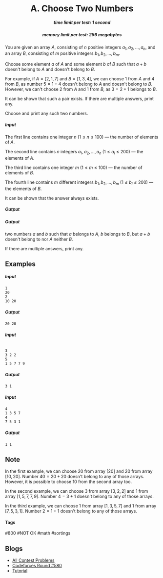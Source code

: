 <h1 style='text-align: center;'> A. Choose Two Numbers</h1>

<h5 style='text-align: center;'>time limit per test: 1 second</h5>
<h5 style='text-align: center;'>memory limit per test: 256 megabytes</h5>

You are given an array $A$, consisting of $n$ positive integers $a_1, a_2, \dots, a_n$, and an array $B$, consisting of $m$ positive integers $b_1, b_2, \dots, b_m$. 

Choose some element $a$ of $A$ and some element $b$ of $B$ such that $a+b$ doesn't belong to $A$ and doesn't belong to $B$. 

For example, if $A = [2, 1, 7]$ and $B = [1, 3, 4]$, we can choose $1$ from $A$ and $4$ from $B$, as number $5 = 1 + 4$ doesn't belong to $A$ and doesn't belong to $B$. However, we can't choose $2$ from $A$ and $1$ from $B$, as $3 = 2 + 1$ belongs to $B$.

It can be shown that such a pair exists. If there are multiple answers, print any.

Choose and print any such two numbers.

##### Input

The first line contains one integer $n$ ($1\le n \le 100$) — the number of elements of $A$.

The second line contains $n$ integers $a_1, a_2, \dots, a_n$ ($1 \le a_i \le 200$) — the elements of $A$.

The third line contains one integer $m$ ($1\le m \le 100$) — the number of elements of $B$.

The fourth line contains $m$ different integers $b_1, b_2, \dots, b_m$ ($1 \le b_i \le 200$) — the elements of $B$.

It can be shown that the answer always exists.

##### Output

##### Output

 two numbers $a$ and $b$ such that $a$ belongs to $A$, $b$ belongs to $B$, but $a+b$ doesn't belong to nor $A$ neither $B$.

If there are multiple answers, print any.

## Examples

##### Input


```text
1
20
2
10 20
```
##### Output


```text
20 20
```
##### Input

```text

3
3 2 2
5
1 5 7 7 9

```
##### Output


```text
3 1
```
##### Input


```text
4
1 3 5 7
4
7 5 3 1
```
##### Output


```text
1 1
```
## Note

In the first example, we can choose $20$ from array $[20]$ and $20$ from array $[10, 20]$. Number $40 = 20 + 20$ doesn't belong to any of those arrays. However, it is possible to choose $10$ from the second array too.

In the second example, we can choose $3$ from array $[3, 2, 2]$ and $1$ from array $[1, 5, 7, 7, 9]$. Number $4 = 3 + 1$ doesn't belong to any of those arrays.

In the third example, we can choose $1$ from array $[1, 3, 5, 7]$ and $1$ from array $[7, 5, 3, 1]$. Number $2 = 1 + 1$ doesn't belong to any of those arrays.



#### Tags 

#800 #NOT OK #math #sortings 

## Blogs
- [All Contest Problems](../Codeforces_Round_580_(Div._2).md)
- [Codeforces Round #580](../blogs/Codeforces_Round_580.md)
- [Tutorial](../blogs/Tutorial.md)
